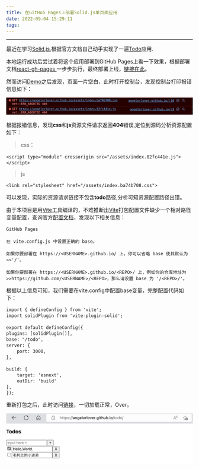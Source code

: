 ```yaml
---
title: 在GitHub Pages上部署Solid.js单页面应用
date: 2022-09-04 15:29:11
tags:
---
```


***

最近在学习[Solid.js](https://www.solidjs.com/),根据官方文档自己动手实现了一遍[Todo](https://www.solidjs.com/examples/todos)应用.

本地运行成功后尝试着将这个应用部署到GitHub Pages上看一下效果，根据部署文档[react-gh-pages
](https://github.com/gitname/react-gh-pages)一步步执行，最终部署上线，[链接在此](https://angelorlover.github.io/todo)。

然而访问[Demo](https://angelorlover.github.io/todo)之后发现，页面一片空白，此时打开控制台，发现控制台打印报错信息如下：

![error](./../images/error.png "error")

根据报错信息，发现**css**和**js**资源文件请求返回**404**错误,定位到源码分析资源配置如下：

>css：

    <script type="module" crossorigin src="/assets/index.82fc441e.js"></script>

>js

    <link rel="stylesheet" href="/assets/index.ba74b708.css">

可以发现，实际的资源请求链接不包含**todo**路径,分析可知资源配置路径出错。

由于本项目是用[Vite](https://cn.vitejs.dev/)工具编译的，不难推断出[Vite](https://cn.vitejs.dev/)打包配置文件缺少一个相对路径变量配置，查询官方[配置文档](https://cn.vitejs.dev/guide/static-deploy.html)，发现以下相关信息：

    GitHub Pages

    在 vite.config.js 中设置正确的 base。

    如果你要部署在 https://<USERNAME>.github.io/ 上，你可以省略 base 使其默认为 >>'/'。

    如果你要部署在 https://<USERNAME>.github.io/<REPO>/ 上，例如你的仓库地址为 >>https://github.com/<USERNAME>/<REPO>，那么请设置 base 为 '/<REPO>/'。

根据以上信息可知，我们需要在vite.config中配置base变量，完整配置代码如下：

    import { defineConfig } from 'vite';
    import solidPlugin from 'vite-plugin-solid';

    export default defineConfig({
    plugins: [solidPlugin()],
    base: "/todo",
    server: {
        port: 3000,
    },
    
    build: {
        target: 'esnext',
        outDir: 'build'
    },
    });
重新打包之后，此时访问[链接](https://angelorlover.github.io/todo)，一切加载正常，Over。

![todo](./../images/todo.png "todo")


